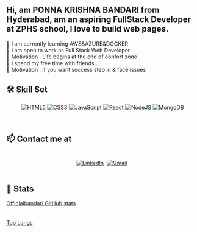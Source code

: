 ## Hi, am **PONNA KRISHNA BANDARI** from Hyderabad, am an aspiring FullStack Developer at ZPHS school, I love to build web pages.
🌱 I am currently learning AWS&AZURE&DOCKER <br>
👯 I am open to work as Full Stack Web Developer <br>
💭 Motivation : Life begins at the end of confort zone<br>
🐾 I spend my free time with friends... <br>
💭 Motivation : if you want success step in & face issues <br>

## 🛠  Skill Set
<p align="center">
 <img alt="HTML5" src="https://img.shields.io/badge/html5-%23E34F26.svg?&style=for-the-badge&logo=html5&logoColor=white"/> 
<img alt="CSS3" src="https://img.shields.io/badge/css3-%231572B6.svg?&style=for-the-badge&logo=css3&logoColor=white"/>
<img alt="JavaScript" src="https://img.shields.io/badge/javascript-%23323330.svg?&style=for-the-badge&logo=javascript&logoColor=%23F7DF1E"/>
<img alt="React" src="https://img.shields.io/badge/react-%2320232a.svg?&style=for-the-badge&logo=react&logoColor=%2361DAFB"/>
<img alt="NodeJS" src="https://img.shields.io/badge/node.js-%2343853D.svg?&style=for-the-badge&logo=node.js&logoColor=white"/>
<img alt="MongoDB" src ="https://img.shields.io/badge/MongoDB-%234ea94b.svg?&style=for-the-badge&logo=mongodb&logoColor=white"/>
 <p/>
<p/>

<br>

## 📫  Contact me at 
<p align="center">
<br>
<a href="https://www.linkedin.com/in/ponnakrishna-bandari-6879391a4/"><img src="https://img.shields.io/badge/linkedin-%230077B5.svg?&style=for-the-badge&logo=linkedin&logoColor=white" alt="LinkedIn" /></a>&nbsp;
<a href="mailto:officialbandari6@gmail.com"><img src="https://img.shields.io/badge/Gmail-D14836?style=for-the-badge&logo=gmail&logoColor=white" alt="Gmail" /></a>&nbsp;
</a><br>&nbsp;

 <br>

 ## 🤖 Stats
[Officialbandari GitHub stats](https://github.com/officialbandari?tab=repositories)<br>
<br>
<br>
[Top Langs](https://github.com/officialbandari?tab=repositories)
<br>
<br>
